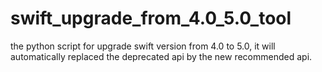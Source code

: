 # swift_upgrade_from_4.0_5.0_tool
the  python script for upgrade swift version from 4.0 to 5.0, it will automatically replaced the deprecated api by the new recommended api.
